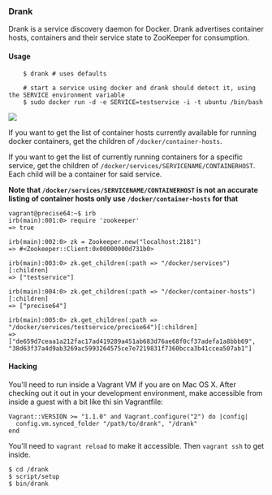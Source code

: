 ### Drank

Drank is a service discovery daemon for Docker. Drank advertises container hosts, containers and their service state to ZooKeeper for consumption.


#### Usage

        $ drank # uses defaults

        # start a service using docker and drank should detect it, using the SERVICE environment variable
        $ sudo docker run -d -e SERVICE=testservice -i -t ubuntu /bin/bash


![](https://dl.dropboxusercontent.com/s/0dsib18j8jojoq8/2013-11-11%20at%205.50%20PM.png)


If you want to get the list of container hosts currently available for running docker containers, get the children of `/docker/container-hosts`.

If you want to get the list of currently running containers for a specific service, get the children of `/docker/services/SERVICENAME/CONTAINERHOST`. Each child will be a container for said service.

**Note that `/docker/services/SERVICENAME/CONTAINERHOST` is not an accurate listing of container hosts only use `/docker/container-hosts` for that**

````````
vagrant@precise64:~$ irb
irb(main):001:0> require 'zookeeper'
=> true

irb(main):002:0> zk = Zookeeper.new("localhost:2181")
=> #<Zookeeper::Client:0x00000000d731b0>

irb(main):003:0> zk.get_children(:path => "/docker/services")[:children]
=> ["testservice"]

irb(main):004:0> zk.get_children(:path => "/docker/container-hosts")[:children]
=> ["precise64"]

irb(main):005:0> zk.get_children(:path => "/docker/services/testservice/precise64")[:children]
=> ["de659d7ceaa1a212fac17ad419289a451ab683d76ae68f0cf37adefa1a8bbb69", "38d63f37a4d9ab3269ac5993264575ce7e7219831f7360bcca3b41ccea507ab1"]
````````

#### Hacking

You'll need to run inside a Vagrant VM if you are on Mac OS X. After checking out it out in your development environment, make accessible from inside a guest with a bit like thi sin Vagrantfile:

    Vagrant::VERSION >= "1.1.0" and Vagrant.configure("2") do |config|
      config.vm.synced_folder "/path/to/drank", "/drank"
    end

You'll need to `vagrant reload` to make it accessible. Then `vagrant ssh` to get inside.

    $ cd /drank
    $ script/setup
    $ bin/drank
